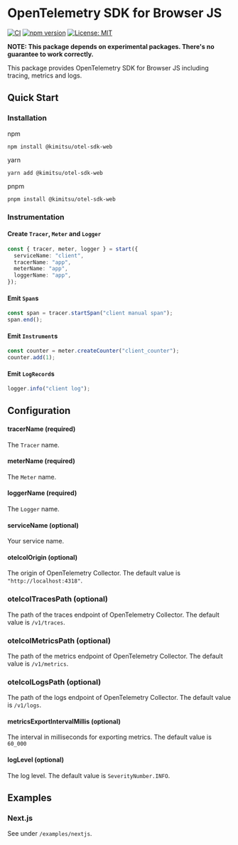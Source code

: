 # OpenTelemetry SDK for Browser JS

[![CI](https://github.com/YunosukeY/otel-sdk-web/actions/workflows/ci.yaml/badge.svg?branch=master&event=push)](https://github.com/YunosukeY/otel-sdk-web/actions/workflows/ci.yaml)
[![npm version](https://badge.fury.io/js/@kimitsu%2Fotel-sdk-web.svg)](https://badge.fury.io/js/@kimitsu%2Fotel-sdk-web)
[![License: MIT](https://img.shields.io/badge/License-MIT-yellow.svg)](https://opensource.org/licenses/MIT)

**NOTE: This package depends on experimental packages. There's no guarantee to work correctly.**

This package provides OpenTelemetry SDK for Browser JS including tracing, metrics and logs.

## Quick Start

### Installation

npm

```
npm install @kimitsu/otel-sdk-web
```

yarn

```
yarn add @kimitsu/otel-sdk-web
```

pnpm

```
pnpm install @kimitsu/otel-sdk-web
```

### Instrumentation

#### Create `Tracer`, `Meter` and `Logger`

```ts
const { tracer, meter, logger } = start({
  serviceName: "client",
  tracerName: "app",
  meterName: "app",
  loggerName: "app",
});
```

#### Emit `Span`s

```ts
const span = tracer.startSpan("client manual span");
span.end();
```

#### Emit `Instrument`s

```ts
const counter = meter.createCounter("client_counter");
counter.add(1);
```

#### Emit `LogRecord`s

```ts
logger.info("client log");
```

## Configuration

#### tracerName (required)

The `Tracer` name.

#### meterName (required)

The `Meter` name.

#### loggerName (required)

The `Logger` name.

#### serviceName (optional)

Your service name.

#### otelcolOrigin (optional)

The origin of OpenTelemetry Collector.
The default value is `"http://localhost:4318"`.

### otelcolTracesPath (optional)

The path of the traces endpoint of OpenTelemetry Collector.
The default value is `/v1/traces`.

### otelcolMetricsPath (optional)

The path of the metrics endpoint of OpenTelemetry Collector.
The default value is `/v1/metrics`.

### otelcolLogsPath (optional)

The path of the logs endpoint of OpenTelemetry Collector.
The default value is `/v1/logs`.

#### metricsExportIntervalMillis (optional)

The interval in milliseconds for exporting metrics.
The default value is `60_000`

#### logLevel (optional)

The log level.
The default value is `SeverityNumber.INFO`.

## Examples

### Next.js

See under `/examples/nextjs`.
